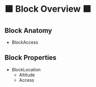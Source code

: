 # 🟩  <envi>Block Overview</envi> 🟩

## Block Anatomy
- BlockAccess

## Block Properties
- BlockLocation
    - Altitude
    - Access




